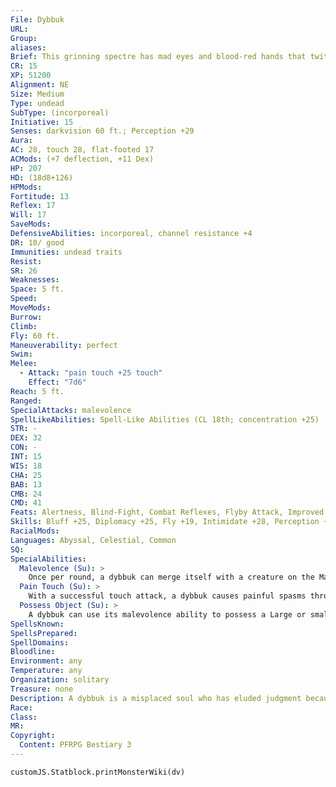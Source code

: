 ```yaml
---
File: Dybbuk
URL: 
Group: 
aliases: 
Brief: This grinning spectre has mad eyes and blood-red hands that twitch and jerk like a puppeteer's.
CR: 15
XP: 51200
Alignment: NE
Size: Medium
Type: undead
SubType: (incorporeal)
Initiative: 15
Senses: darkvision 60 ft.; Perception +29
Aura: 
AC: 28, touch 28, flat-footed 17
ACMods: (+7 deflection, +11 Dex)
HP: 207
HD: (18d8+126)
HPMods: 
Fortitude: 13
Reflex: 17
Will: 17
SaveMods: 
DefensiveAbilities: incorporeal, channel resistance +4
DR: 10/ good
Immunities: undead traits
Resist: 
SR: 26
Weaknesses: 
Space: 5 ft.
Speed: 
MoveMods: 
Burrow: 
Climb: 
Fly: 60 ft.
Maneuverability: perfect
Swim: 
Melee: 
  - Attack: "pain touch +25 touch"
    Effect: "7d6"
Reach: 5 ft.
Ranged: 
SpecialAttacks: malevolence
SpellLikeAbilities: Spell-Like Abilities (CL 18th; concentration +25)   At Will-detect thoughts (DC 19), telekinesis (DC 22)   3/day-dominate monster (DC 26), feeblemind (DC 22), inflict serious wounds (DC 20)   1/day-greater heroism, modify memory (DC 21), tongues
STR: -
DEX: 32
CON: -
INT: 15
WIS: 18
CHA: 25
BAB: 13
CMB: 24
CMD: 41
Feats: Alertness, Blind-Fight, Combat Reflexes, Flyby Attack, Improved Initiative, Iron Will, Lunge, Step Up, Weapon Focus (pain touch)
Skills: Bluff +25, Diplomacy +25, Fly +19, Intimidate +28, Perception +29, Sense Motive +29, Stealth +32
RacialMods: 
Languages: Abyssal, Celestial, Common
SQ: 
SpecialAbilities:
  Malevolence (Su): >
    Once per round, a dybbuk can merge itself with a creature on the Material Plane. This ability is similar to a magic jar spell (caster level 18th), except that  it does not require a receptacle. To use this ability, the dybbuk must be adjacent to the target. The target can resist the attack with a successful DC 26 Will save. A creature that successfully saves is immune to that same dybbuk's malevolence for 24 hours. The save DC is Charisma-based.
  Pain Touch (Su): >
    With a successful touch attack, a dybbuk causes painful spasms throughout the target's body, dealing 7d6 points of damage. Creatures that are immune to pain take no damage from this touch.
  Possess Object (Su): >
    A dybbuk can use its malevolence ability to possess a Large or smaller unattended object, animating it as if using animate objects, except the dybbuk merges with and controls the object as if it were a living creature. The dybbuk cannot speak or use its other special abilities while possessing the object.
SpellsKnown: 
SpellsPrepared: 
SpellDomains: 
Bloodline: 
Environment: any
Temperature: any
Organization: solitary
Treasure: none
Description: A dybbuk is a misplaced soul who has eluded judgment because of a some great transgression or a pitiful suicide. Like a ghost, it lingers on in the mortal world, either trying to fulfill an insane need to right some great failure that has marked its soul for eternity or merely to spread the torment it is condemned to face for eternity. Bodiless and left to wander, dybbuks grow increasingly bitter and resentful over the loss of their bodies and endlessly seek mortal or even inanimate forms to steal and use to sow suffering. Vile manipulators, they seek bodies that have the greatest potential to cause pain in those closest to their victims, taking pleasure in shifting a leader's agenda toward the destruction of her followers or torturing an innocent from within. Dybbuks also often animate unliving things to spread fear, reveling in the chaos resulting from manipulating corpses to confuse and terrify. Most also realize they have all of eternity to torment their chosen victims, and might lurk quietly near a living target for weeks or months, waiting for the right moment to act and begin their terrors anew.
Race: 
Class: 
MR: 
Copyright:
  Content: PFRPG Bestiary 3
---
```

```dataviewjs
customJS.Statblock.printMonsterWiki(dv)
```
